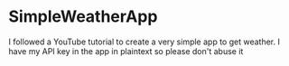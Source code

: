 # SimpleWeatherApp
I followed a YouTube tutorial to create a very simple app to get weather. I have my API key in the app in plaintext so please don't abuse it
